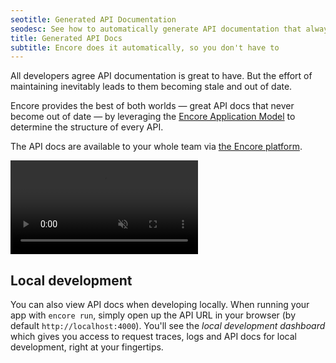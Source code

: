 ```yaml
---
seotitle: Generated API Documentation
seodesc: See how to automatically generate API documentation that always stays up to date and in sync.
title: Generated API Docs
subtitle: Encore does it automatically, so you don't have to
---
```


All developers agree API documentation is great to have.
But the effort of maintaining inevitably leads to them becoming stale and out of date.

Encore provides the best of both worlds &mdash; great API docs that never become out of date &mdash;
by leveraging the [Encore Application Model](/docs/introduction#meet-the-encore-application-model) to determine the structure of every API.

The API docs are available to your whole team via [the Encore platform](https://app.encore.dev).

<video autoPlay playsInline loop controls muted className="w-full h-full">
	<source src="/assets/docs/apidocs.mp4" className="w-full h-full" type="video/mp4" />
</video>

## Local development

You can also view API docs when developing locally.
When running your app with `encore run`, simply open up the API URL in your browser (by default `http://localhost:4000`).
You'll see the *local development dashboard* which gives you access to
request traces, logs and API docs for local development, right at your fingertips.